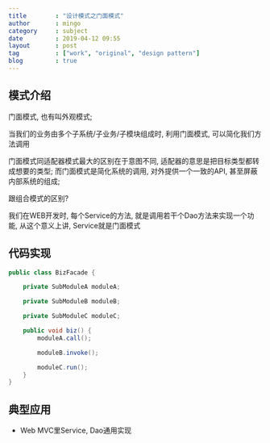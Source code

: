 ```yaml
---
title        : "设计模式之门面模式"
author       : mingo
category     : subject
date         : 2019-04-12 09:55
layout       : post
tag          : ["work", "original", "design pattern"]
blog         : true
---
```


## 模式介绍

门面模式, 也有叫外观模式; 

当我们的业务由多个子系统/子业务/子模块组成时, 利用门面模式, 可以简化我们方法调用

门面模式同适配器模式最大的区别在于意图不同, 适配器的意思是把目标类型都转成想要的类型; 
而门面模式是简化系统的调用, 对外提供一个一致的API, 甚至屏蔽内部系统的组成; 

跟组合模式的区别? 

我们在WEB开发时, 每个Service的方法, 就是调用若干个Dao方法来实现一个功能, 从这个意义上讲, Service就是门面模式

## 代码实现

```java
public class BizFacade {

    private SubModuleA moduleA;

    private SubModuleB moduleB;

    private SubModuleC moduleC;

    public void biz() {
        moduleA.call();

        moduleB.invoke();

        moduleC.run();
    }
}
```

## 典型应用

- Web MVC里Service, Dao通用实现
